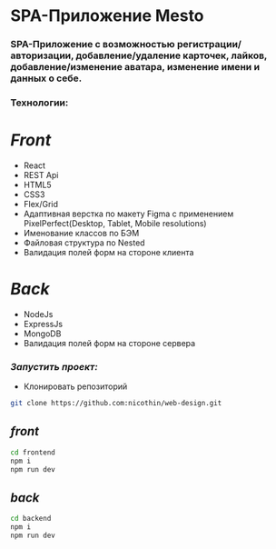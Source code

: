 # SPA-Приложение Mesto

### SPA-Приложение с возможностью регистрации/авторизации, добавление/удаление карточек, лайков, добавление/изменение аватара, изменение имени и данных о себе.

### Технологии:
# *Front*
* React
* REST Api
* HTML5
* CSS3
* Flex/Grid
* Адаптивная верстка по макету Figma с применением PixelPerfect(Desktop, Tablet, Mobile resolutions)
* Именование классов по БЭМ
* Файловая структура по Nested
* Валидация полей форм на стороне клиента
# *Back*
* NodeJs
* ExpressJs
* MongoDB
* Валидация полей форм на стороне сервера

### *Запустить проект:*
* Клонировать репозиторий
``` bash
git clone https://github.com:nicothin/web-design.git          
```

## *front*
``` bash
cd frontend
npm i
npm run dev
``` 

## *back*
``` bash
cd backend
npm i
npm run dev
```



